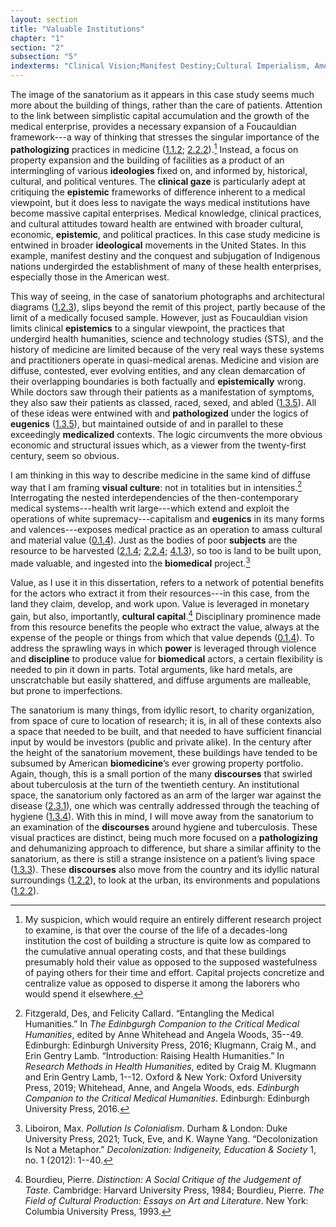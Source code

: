 ```yaml
---
layout: section
title: "Valuable Institutions"
chapter: "1"
section: "2"
subsection: "5"
indexterms: "Clinical Vision;Manifest Destiny;Cultural Imperialism, American;Sanatorium, Movement"
---
```


The image of the sanatorium as it appears in this case study seems much more about the building of things, rather than the care of patients. Attention to the link between simplistic capital accumulation and the growth of the medical enterprise, provides a necessary expansion of a Foucauldian framework---a way of thinking that stresses the singular importance of the <span data-tooltip aria-haspopup="true" class="has-tip" data-disable-hover="false" tabindex="1" data-title="Pathology refers to the study of aberrant phenomenon in the human body and how it is linked to human illness."><b>pathologizing</b></span> practices in medicine (<a href="{{ site.baseurl }}/narrative/1_1_2">1.1.2</a>; <a href="{{ site.baseurl }}/narrative/2_2_2">2.2.2</a>).[^fn1] Instead, a focus on property expansion and the building of facilities as a product of an intermingling of various <span data-tooltip aria-haspopup="true" class="has-tip" data-disable-hover="false" tabindex="1" data-title="Ideology refers to a generally agreed upon understanding of a phenomenon or cultural idea. Ideologies are like the air we breathe, in that they are pervasive and difficult to see without some framework to understand them."><b>ideologies</b></span> fixed on, and informed by, historical, cultural, and political ventures. The <span data-tooltip aria-haspopup="true" class="has-tip" data-disable-hover="false" tabindex="1" data-title="The clinical gaze refers to an ocular practice used by medical professionals to diagnose disease. It relies on a process of seeing the patient in relation to an idealized image of human anatomy. This process alienates the patient, turning them into a collection of pathologies rather than a human person."><b>clinical gaze</b></span> is particularly adept at critiquing the <span data-tooltip aria-haspopup="true" class="has-tip" data-disable-hover="false" tabindex="1" data-title="Epistemics is a philosophical term referring to the study of knowledge. I use it to talk about the entwined practices of scientific culture, its arguments, and its methodologies."><b>epistemic</b></span> frameworks of difference inherent to a medical viewpoint, but it does less to navigate the ways medical institutions have become massive capital enterprises. Medical knowledge, clinical practices, and cultural attitudes toward health are entwined with broader cultural, economic, <span data-tooltip aria-haspopup="true" class="has-tip" data-disable-hover="false" tabindex="1" data-title="Epistemics is a philosophical term referring to the study of knowledge. I use it to talk about the entwined practices of scientific culture, its arguments, and its methodologies."><b>epistemic</b></span>, and political practices. In this case study medicine is entwined in broader <span data-tooltip aria-haspopup="true" class="has-tip" data-disable-hover="false" tabindex="1" data-title="Ideology refers to a generally agreed upon understanding of a phenomenon or cultural idea. Ideologies are like the air we breathe, in that they are pervasive and difficult to see without some framework to understand them."><b>ideological</b></span> movements in the United States. In this example, manifest destiny and the conquest and subjugation of Indigenous nations undergirded the establishment of many of these health enterprises, especially those in the American west.

This way of seeing, in the case of sanatorium photographs and architectural diagrams (<a href="{{ site.baseurl }}/narrative/1_2_3">1.2.3</a>), slips beyond the remit of this project, partly because of the limit of a medically focused sample.  However, just as Foucauldian vision limits clinical <span data-tooltip aria-haspopup="true" class="has-tip" data-disable-hover="false" tabindex="1" data-title="Epistemics is a philosophical term referring to the study of knowledge. I use it to talk about the entwined practices of scientific culture, its arguments, and its methodologies."><b>epistemics</b></span> to a singular viewpoint, the practices that undergird health humanities, science and technology studies (STS), and the history of medicine are limited because of the very real ways these systems and practitioners operate in quasi-medical arenas. Medicine and vision are diffuse, contested, ever evolving entities, and any clean demarcation of their overlapping boundaries is both factually and <span data-tooltip aria-haspopup="true" class="has-tip" data-disable-hover="false" tabindex="1" data-title="Epistemics is a philosophical term referring to the study of knowledge. I use it to talk about the entwined practices of scientific culture, its arguments, and its methodologies."><b>epistemically</b></span> wrong. While doctors saw through their patients as a manifestation of symptoms, they also saw their patients as classed, raced, sexed, and abled (<a href="{{ site.baseurl }}/narrative/1_3_5">1.3.5</a>). All of these ideas were entwined with and <span data-tooltip aria-haspopup="true" class="has-tip" data-disable-hover="false" tabindex="1" data-title="Pathology refers to the study of aberrant phenomenon in the human body and how it is linked to human illness."><b>pathologized</b></span> under the logics of <span data-tooltip aria-haspopup="true" class="has-tip" data-disable-hover="false" tabindex="1" data-title="Eugenics refers to a way of thinking that thinks that human society can bettered by selective reproduction. A deeply racist concept, eugenicists forwarded the procreation of white subjects while sterilizing, denying healthcare to, and outwardly killing populations thought to be of a danger to the social order."><b>eugenics</b></span> (<a href="{{ site.baseurl }}/narrative/1_3_5">1.3.5</a>), but maintained outside of and in parallel to these exceedingly <span data-tooltip aria-haspopup="true" class="has-tip" data-disable-hover="false" tabindex="1" data-title="Medicalization refers to how health concerns have migrated from non-scientific and non-medical spaces and practices into specifically biomedical institutions."><b>medicalized</b></span> contexts. The logic circumvents the more obvious economic and structural issues which, as a viewer from the twenty-first century, seem so obvious.

I am thinking in this way to describe medicine in the same kind of diffuse way that I am framing <span data-tooltip aria-haspopup="true" class="has-tip" data-disable-hover="false" tabindex="1" data-title="Visual culture refers to an interdisciplinary field that looks at the social construction of vision."><b>visual culture</b></span>: not in totalities but in intensities.[^fn2] Interrogating the nested interdependencies of the then-contemporary medical systems---health writ large---which extend and exploit the operations of white supremacy---capitalism and <span data-tooltip aria-haspopup="true" class="has-tip" data-disable-hover="false" tabindex="1" data-title="Eugenics refers to a way of thinking that thinks that human society can bettered by selective reproduction. A deeply racist concept, eugenicists forwarded the procreation of white subjects while sterilizing, denying healthcare to, and outwardly killing populations thought to be of a danger to the social order."><b>eugenics</b></span> in its many forms and valences---exposes medical practice as an operation to amass cultural and material value (<a href="{{ site.baseurl }}/narrative/0_1_4">0.1.4</a>). Just as the bodies of poor <span data-tooltip aria-haspopup="true" class="has-tip" data-disable-hover="false" tabindex="1" data-title="The term research subject refers to a human person who has been ingested into a research program, and whose identity, personhood, and body have become the focus of a research program. I think of the subject in a Foucauldian sense: The 'subject' is a pun on the monarchal subject, someone who has no agency under the spectacular power of the sovereign. In this case it the subject lacks agency in relation to the researcher studying them."><b>subjects</b></span> are the resource to be harvested (<a href="{{ site.baseurl }}/narrative/2_1_4">2.1.4</a>; <a href="{{ site.baseurl }}/narrative/2_2_4">2.2.4</a>; <a href="{{ site.baseurl }}/narrative/4_1_3">4.1.3</a>), so too is land to be built upon, made valuable, and ingested into the <span data-tooltip aria-haspopup="true" class="has-tip" data-disable-hover="false" tabindex="1" data-title="Biomedicine is an approach to health that uses scientific approaches to evidence-based medicine, with an emphasis on generalized treatments with surgical and pharmaceutical methods. It combines knowledge from a range of scientific disciplines, like biology, chemistry, physiology, pathology, as part of its evidence-based and causal claims."><b>biomedical</b></span> project.[^fn3] 

Value, as I use it in this dissertation, refers to a network of potential benefits for the actors who extract it from their resources---in this case, from the land they claim, develop, and work upon. Value is leveraged in monetary gain, but also, importantly, <span data-tooltip aria-haspopup="true" class="has-tip" data-disable-hover="false" tabindex="1" data-title="Cultural capital denotes the ways that cultural institutions and practices are used to maintain certain classed systems and structures."><b>cultural capital</b></span>.[^fn4] Disciplinary prominence made from this resource benefits the people who extract the value, always at the expense of the people or things from which that value depends (<a href="{{ site.baseurl }}/narrative/0_1_4">0.1.4</a>). To address the sprawling ways in which <span data-tooltip aria-haspopup="true" class="has-tip" data-disable-hover="false" tabindex="1" data-title="Power refers to the ways discourses produce accepted understandings about the world, which reify the ideological groundings of accepted practices and understandings of a given culture."><b>power</b></span> is leveraged through violence and <span data-tooltip aria-haspopup="true" class="has-tip" data-disable-hover="false" tabindex="1" data-title="Discipline is used here in the Foucauldian sense. It is a pun that links forced discipline with the idea of a discipline of knowledge. Disciplining is a process where certain phenomena are made understandable through demarcation and definition in an academic field."><b>discipline</b></span> to produce value for <span data-tooltip aria-haspopup="true" class="has-tip" data-disable-hover="false" tabindex="1" data-title="Biomedicine is an approach to health that uses scientific approaches to evidence-based medicine, with an emphasis on generalized treatments with surgical and pharmaceutical methods. It combines knowledge from a range of scientific disciplines, like biology, chemistry, physiology, pathology, as part of its evidence-based and causal claims."><b>biomedical</b></span> actors, a certain flexibility is needed to pin it down in parts. Total arguments, like hard metals, are unscratchable but easily shattered, and diffuse arguments are malleable, but prone to imperfections.

The sanatorium is many things, from idyllic resort, to charity organization, from space of cure to location of research; it is, in all of these contexts also a space that needed to be built, and that needed to have sufficient financial input by would be investors (public and private alike). In the century after the height of the sanatorium movement, these buildings have tended to be subsumed by American <span data-tooltip aria-haspopup="true" class="has-tip" data-disable-hover="false" tabindex="1" data-title="Biomedicine is an approach to health that uses scientific approaches to evidence-based medicine, with an emphasis on generalized treatments with surgical and pharmaceutical methods. It combines knowledge from a range of scientific disciplines, like biology, chemistry, physiology, pathology, as part of its evidence-based and causal claims."><b>biomedicine</b></span>’s ever growing property portfolio. Again, though, this is a small portion of the many <span data-tooltip aria-haspopup="true" class="has-tip" data-disable-hover="false" tabindex="1" data-title="Discourse refers to a scholarly conversation which occurs in a field of knowledge production. I use it in a Foucauldian sense, to convey the agreed upon modes and objects of discussion which are taken for granted in a community or scholarly field."><b>discourses</b></span> that swirled about tuberculosis at the turn of the twentieth century. An institutional space, the sanatorium only factored as an arm of the larger war against the disease (<a href="{{ site.baseurl }}/narrative/2_3_1">2.3.1</a>), one which was centrally addressed through the teaching of hygiene (<a href="{{ site.baseurl }}/narrative/1_3_4">1.3.4</a>).	With this in mind, I will move away from the sanatorium to an examination of the <span data-tooltip aria-haspopup="true" class="has-tip" data-disable-hover="false" tabindex="1" data-title="Discourse refers to a scholarly conversation which occurs in a field of knowledge production. I use it in a Foucauldian sense, to convey the agreed upon modes and objects of discussion which are taken for granted in a community or scholarly field."><b>discourses</b></span> around hygiene and tuberculosis. These visual practices are distinct, being much more focused on a <span data-tooltip aria-haspopup="true" class="has-tip" data-disable-hover="false" tabindex="1" data-title="Pathology refers to the study of aberrant phenomenon in the human body and how it is linked to human illness."><b>pathologizing</b></span> and dehumanizing approach to difference, but share a similar affinity to the sanatorium, as there is still a strange insistence on a patient’s living space (<a href="{{ site.baseurl }}/narrative/1_3_3">1.3.3</a>). These <span data-tooltip aria-haspopup="true" class="has-tip" data-disable-hover="false" tabindex="1" data-title="Discourse refers to a scholarly conversation which occurs in a field of knowledge production. I use it in a Foucauldian sense, to convey the agreed upon modes and objects of discussion which are taken for granted in a community or scholarly field."><b>discourses</b></span> also move from the country and its idyllic natural surroundings (<a href="{{ site.baseurl }}/narrative/1_2_2">1.2.2</a>), to look at the urban, its environments and populations (<a href="{{ site.baseurl }}/narrative/1_2_2">1.2.2</a>).

<div class="style-divider">
 	<div class="line"></div>
</div>

[^fn1]: My suspicion, which would require an entirely different research project to examine, is that over the course of the life of a decades-long institution the cost of building a structure is quite low as compared to the cumulative annual operating costs, and that these buildings presumably hold their value as opposed to the supposed wastefulness of paying others for their time and effort. Capital projects concretize and centralize value as opposed to disperse it among the laborers who would spend it elsewhere.

[^fn2]: Fitzgerald, Des, and Felicity Callard. “Entangling the Medical Humanities.” In *The Edinbgurgh Companion to the Critical Medical Humanities*, edited by Anne Whitehead and Angela Woods, 35--49. Edinburgh: Edinburgh University Press, 2016; Klugmann, Craig M., and Erin Gentry Lamb. “Introduction: Raising Health Humanities.” In *Research Methods in Health Humanities*, edited by Craig M. Klugmann and Erin Gentry Lamb, 1--12. Oxford & New York: Oxford University Press, 2019; Whitehead, Anne, and Angela Woods, eds. *Edinburgh Companion to the Critical Medical Humanities*. Edinburgh: Edinburgh University Press, 2016.

[^fn3]: Liboiron, Max. *Pollution Is Colonialism*. Durham & London: Duke University Press, 2021; Tuck, Eve, and K. Wayne Yang. “Decolonization Is Not a Metaphor.” *Decolonization: Indigeneity, Education & Society* 1, no. 1 (2012): 1--40.

[^fn4]: Bourdieu, Pierre. *Distinction: A Social Critique of the Judgement of Taste*. Cambridge: Harvard University Press, 1984; Bourdieu, Pierre. *The Field of Cultural Production: Essays on Art and Literature*. New York: Columbia University Press, 1993.